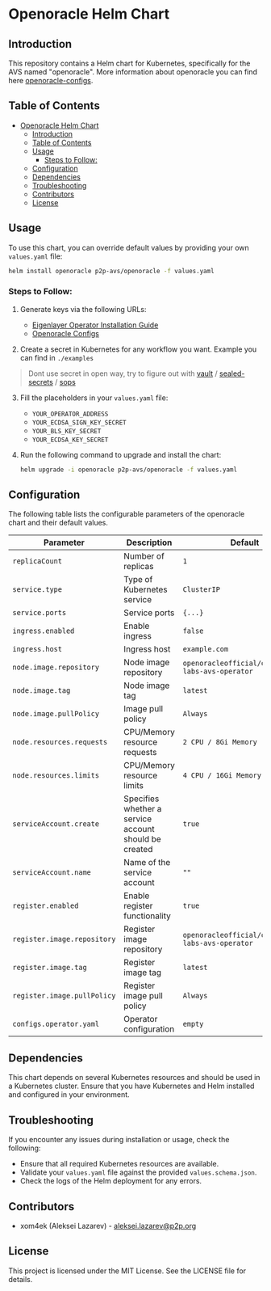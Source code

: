 # Openoracle Helm Chart

## Introduction
This repository contains a Helm chart for Kubernetes, specifically for the AVS named "openoracle".
More information about openoracle you can find here [openoracle-configs](https://github.com/0xJomo/openoracle-configs).

## Table of Contents
- [Openoracle Helm Chart](#openoracle-helm-chart)
  - [Introduction](#introduction)
  - [Table of Contents](#table-of-contents)
  - [Usage](#usage)
    - [Steps to Follow:](#steps-to-follow)
  - [Configuration](#configuration)
  - [Dependencies](#dependencies)
  - [Troubleshooting](#troubleshooting)
  - [Contributors](#contributors)
  - [License](#license)

## Usage
To use this chart, you can override default values by providing your own `values.yaml` file:

```sh
helm install openoracle p2p-avs/openoracle -f values.yaml
```

### Steps to Follow:
1. Generate keys via the following URLs:
   - [Eigenlayer Operator Installation Guide](https://docs.eigenlayer.xyz/eigenlayer/operator-guides/operator-installation)
   - [Openoracle Configs](https://github.com/0xJomo/openoracle-configs)

2. Create a secret in Kubernetes for any workflow you want. Example you can find in `./examples`
> Dont use secret in open way, try to figure out with [vault](https://github.com/hashicorp/vault) / [sealed-secrets](https://github.com/bitnami-labs/sealed-secrets) / [sops](https://github.com/getsops/sops)
3. Fill the placeholders in your `values.yaml` file:
   - `YOUR_OPERATOR_ADDRESS`
   - `YOUR_ECDSA_SIGN_KEY_SECRET`
   - `YOUR_BLS_KEY_SECRET`
   - `YOUR_ECDSA_KEY_SECRET`

4. Run the following command to upgrade and install the chart:
   ```sh
   helm upgrade -i openoracle p2p-avs/openoracle -f values.yaml
   ```

## Configuration
The following table lists the configurable parameters of the openoracle chart and their default values.

| Parameter                   | Description                                                   | Default                      |
|-----------------------------|---------------------------------------------------------------|------------------------------|
| `replicaCount`              | Number of replicas                                            | `1`                          |
| `service.type`              | Type of Kubernetes service                                    | `ClusterIP`                  |
| `service.ports`             | Service ports                                                 | `{...}`                      |
| `ingress.enabled`           | Enable ingress                                                | `false`                      |
| `ingress.host`              | Ingress host                                                  | `example.com`                |
| `node.image.repository`     | Node image repository                                         | `openoracleofficial/openoracle-labs-avs-operator` |
| `node.image.tag`            | Node image tag                                                | `latest`                     |
| `node.image.pullPolicy`     | Image pull policy                                             | `Always`                     |
| `node.resources.requests`   | CPU/Memory resource requests                                  | `2 CPU / 8Gi Memory`         |
| `node.resources.limits`     | CPU/Memory resource limits                                    | `4 CPU / 16Gi Memory`        |
| `serviceAccount.create`     | Specifies whether a service account should be created         | `true`                       |
| `serviceAccount.name`       | Name of the service account                                   | `""`                         |
| `register.enabled`          | Enable register functionality                                 | `true`                       |
| `register.image.repository` | Register image repository                                     | `openoracleofficial/openoracle-labs-avs-operator` |
| `register.image.tag`        | Register image tag                                            | `latest`                     |
| `register.image.pullPolicy` | Register image pull policy                                    | `Always`                     |
| `configs.operator.yaml`     | Operator configuration                                        | `empty`                      |

## Dependencies
This chart depends on several Kubernetes resources and should be used in a Kubernetes cluster. Ensure that you have Kubernetes and Helm installed and configured in your environment.

## Troubleshooting
If you encounter any issues during installation or usage, check the following:

- Ensure that all required Kubernetes resources are available.
- Validate your `values.yaml` file against the provided `values.schema.json`.
- Check the logs of the Helm deployment for any errors.

## Contributors
- xom4ek (Aleksei Lazarev) - aleksei.lazarev@p2p.org

## License
This project is licensed under the MIT License. See the LICENSE file for details.
